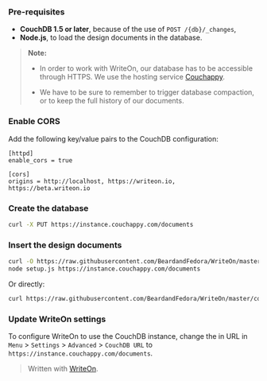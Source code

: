 ### Pre-requisites

- **CouchDB 1.5 or later**, because of the use of `POST /{db}/_changes`,
- **Node.js**, to load the design documents in the database.

> **Note:**
> 
> - In order to work with WriteOn, our database has to be accessible through HTTPS. We use the hosting service [Couchappy](https://www.couchappy.com/).
> > 
> - We have to be sure to remember to trigger database compaction, or to keep the full history of our documents.


### Enable CORS

Add the following key/value pairs to the CouchDB configuration:

```
[httpd]
enable_cors = true

[cors]
origins = http://localhost, https://writeon.io, https://beta.writeon.io
```


### Create the database

```bash
curl -X PUT https://instance.couchappy.com/documents
```

### Insert the design documents

```bash
curl -O https://raw.githubusercontent.com/BeardandFedora/WriteOn/master/couchdb/setup.js
node setup.js https://instance.couchappy.com/documents
```

Or directly:

```bash
curl https://raw.githubusercontent.com/BeardandFedora/WriteOn/master/couchdb/setup.js | node /dev/stdin https://instance.couchappy.com/documents
```

### Update WriteOn settings

To configure WriteOn to use the CouchDB instance, change the in URL in `Menu` > `Settings` > `Advanced` > `CouchDB URL` to `https://instance.couchappy.com/documents`.


> Written with [WriteOn](https://writeon.io/).